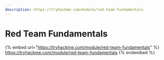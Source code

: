 ```yaml
---
description: https://tryhackme.com/module/red-team-fundamentals
---
```


# Red Team Fundamentals

{% embed url="https://tryhackme.com/module/red-team-fundamentals" %}
https://tryhackme.com/module/red-team-fundamentals
{% endembed %}
